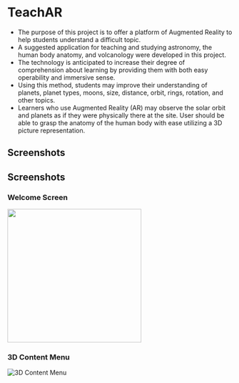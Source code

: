 # TeachAR

- The purpose of this project is to offer a platform of Augmented Reality to help students understand a difficult topic.
- A suggested application for teaching and studying astronomy, the human body anatomy, and volcanology were developed in this project.
- The technology is anticipated to increase their degree of comprehension about learning by providing them with both easy operability and immersive sense.
- Using this method, students may improve their understanding of planets, planet types, moons, size, distance, orbit, rings, rotation, and other topics.
- Learners who use Augmented Reality (AR) may observe the solar orbit and planets as if they were physically there at the site. User should be able to grasp the anatomy of the human body with ease utilizing a 3D picture representation.

## Screenshots
## Screenshots

### Welcome Screen
<img src="./images/1_WelcomeScreen.png"  width="300"/>

### 3D Content Menu
![3D Content Menu](./images/2_Menu.png)
